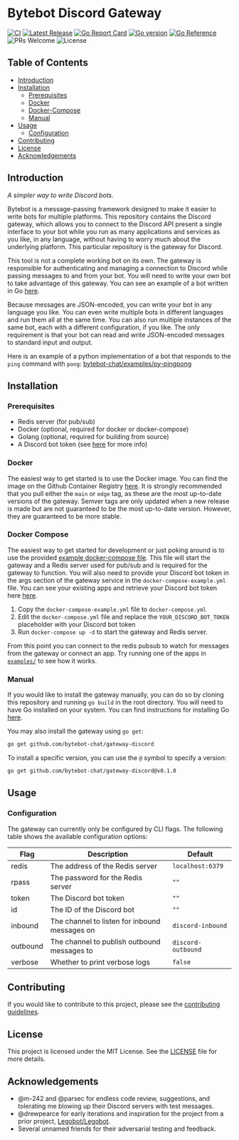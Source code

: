 # Bytebot Discord Gateway

[![CI](https://github.com/bytebot-chat/gateway-discord/actions/workflows/pull-request.yaml/badge.svg)](https://github.com/bytebot-chat/gateway-discord/actions/workflows/pull-request.yaml)
[![Latest Release](https://img.shields.io/github/v/release/bytebot-chat/gateway-discord?sort=semver)](https://github.com/bytebot-chat/gateway-discord/releases)
[![Go Report Card](https://goreportcard.com/badge/github.com/bytebot-chat/gateway-discord)](https://goreportcard.com/report/github.com/bytebot-chat/gateway-discord)
[![Go version](https://img.shields.io/github/go-mod/go-version/gomods/athens.svg)](https://github.com/bytebot-chat/gateway-discord)
[![Go Reference](https://pkg.go.dev/badge/github.com/bytebot-chat/gateway-discord.svg)](https://pkg.go.dev/github.com/bytebot-chat/gateway-discord)
![PRs Welcome](https://img.shields.io/badge/PRs-welcome-brightgreen.svg?style=flat-square)
![License](https://img.shields.io/github/license/bytebot-chat/gateway-discord)

## Table of Contents
- [Introduction](#introduction)
- [Installation](#installation)
    - [Prerequisites](#prerequisites)
    - [Docker](#docker)
    - [Docker-Compose](#docker-compose)
    - [Manual](#manual)
- [Usage](#usage)
    - [Configuration](#configuration)
- [Contributing](#contributing)
- [License](#license)
- [Acknowledgements](#acknowledgements)

## Introduction

_A simpler way to write Discord bots._

Bytebot is a message-passing framework designed to make it easier to write bots for multiple platforms. This repository contains the Discord gateway, which allows you to connect to the Discord API present a single interface to your bot while you run as many applications and services as you like, in any language, without having to worry much about the underlying platform. This particular repository is the gateway for Discord.

This tool is not a complete working bot on its own. The gateway is responsible for authenticating and managing a connection to Discord while passing messages to and from your bot. You will need to write your own bot to take advantage of this gateway. You can see an example of a bot written in Go [here](examples/pingpong/main.go).

Because messages are JSON-encoded, you can write your bot in any language you like. You can even write multiple bots in different languages and run them all at the same time. You can also run multiple instances of the same bot, each with a different configuration, if you like. The only requirement is that your bot can read and write JSON-encoded messages to standard input and output.

Here is an example of a python implementation of a bot that responds to the `ping` command with `pong`: [bytebot-chat/examples/py-pingpong](examples/py-pingpong/pingpong.py)
## Installation

### Prerequisites
- Redis server (for pub/sub)
- Docker (optional, required for docker or docker-compose)
- Golang (optional, required for building from source)
- A Discord bot token (see [here](https://discord.com/developers/docs/intro) for more info)

### Docker

The easiest way to get started is to use the Docker image. You can find the image on the Github Container Registry [here](https://github.com/bytebot-chat/gateway-discord/pkgs/container/gateway-discord). It is strongly recommended that you pull either the `main` or `edge` tag, as these are the most up-to-date versions of the gateway. Semver tags are only updated when a new release is made but are not guaranteed to be the most up-to-date version. However, they are guaranteed to be more stable.

### Docker Compose

The easiest way to get started for development or just poking around is to use the provided [example docker-compose file](docker-compose-example.yaml). This file will start the gateway and a Redis server used for pub/sub and is required for the gateway to function. You will also need to provide your Discord bot token in the args section of the gateway service in the `docker-compose-example.yml` file. You can see your existing apps and retrieve your Discord bot token here [here](https://discord.com/developers/applications).

1. Copy the `docker-compose-example.yml` file to `docker-compose.yml`
2. Edit the `docker-compose.yml` file and replace the `YOUR_DISCORD_BOT_TOKEN` placeholder with your Discord bot token
3. Run `docker-compose up -d` to start the gateway and Redis server.

From this point you can connect to the redis pubsub to watch for messages from the gateway or connect an app. Try running one of the apps in [`examples/`](examples/) to see how it works.

### Manual

If you would like to install the gateway manually, you can do so by cloning this repository and running `go build` in the root directory. You will need to have Go installed on your system. You can find instructions for installing Go [here](https://golang.org/doc/install). 

You may also install the gateway using `go get`:

```bash
go get github.com/bytebot-chat/gateway-discord
```

To install a specific version, you can use the `@` symbol to specify a version:

```bash
go get github.com/bytebot-chat/gateway-discord@v0.1.0
```

## Usage

### Configuration

The gateway can currently only be configured by CLI flags. The following table shows the available configuration options:

| Flag | Description | Default |
| --- | --- | --- |
| redis | The address of the Redis server | `localhost:6379` |
| rpass | The password for the Redis server | `""` |
| token | The Discord bot token | `""` |
| id | The ID of the Discord bot | `""` |
| inbound | The channel to listen for inbound messages on | `discord-inbound` |
| outbound | The channel to publish outbound messages to | `discord-outbound` |
| verbose | Whether to print verbose logs | `false` |

## Contributing

If you would like to contribute to this project, please see the [contributing guidelines](CONTRIBUTING.md).

## License

This project is licensed under the MIT License. See the [LICENSE](LICENSE) file for more details.

## Acknowledgements

- @m-242 and @parsec for endless code review, suggestions, and tolerating me blowing up their Discord servers with test messages.
- @drewpearce for early iterations and inspiration for the project from a prior project, [Legobot/Legobot](https://github.com/Legobot/).
- Several unnamed friends for their adversarial testing and feedback.
